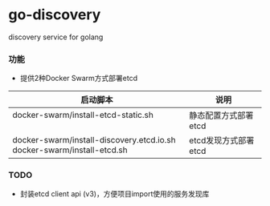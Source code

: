 # go-discovery
discovery service for golang


### 功能

  - 提供2种Docker Swarm方式部署etcd

启动脚本                                                                   | 说明
--------------------------------------------------------------------------|-----
docker-swarm/install-etcd-static.sh                                       | 静态配置方式部署etcd
docker-swarm/install-discovery.etcd.io.sh<br>docker-swarm/install-etcd.sh | etcd发现方式部署etcd

### TODO

  - 封装etcd client api (v3)，方便项目import使用的服务发现库
